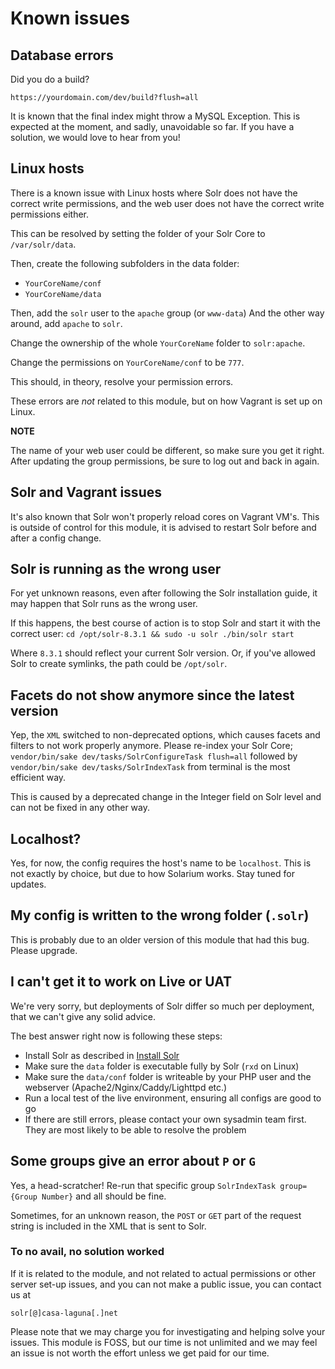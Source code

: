 # Known issues

## Database errors

Did you do a build?

`https://yourdomain.com/dev/build?flush=all`

It is known that the final index might throw a MySQL Exception.
This is expected at the moment, and sadly, unavoidable so far.
If you have a solution, we would love to hear from you!

## Linux hosts

There is a known issue with Linux hosts where Solr does not have
the correct write permissions, and the web user does not have the correct write
permissions either.

This can be resolved by setting the folder of your Solr Core to `/var/solr/data`.

Then, create the following subfolders in the data folder:
- `YourCoreName/conf`
- `YourCoreName/data`

Then, add the `solr` user to the `apache` group (or `www-data`)
And the other way around, add `apache` to `solr`.

Change the ownership of the whole `YourCoreName` folder to `solr:apache`.

Change the permissions on `YourCoreName/conf` to be `777`.

This should, in theory, resolve your permission errors.

These errors are _not_ related to this module, but on how Vagrant is set up on Linux.

**NOTE**

The name of your web user could be different, so make sure you get it right.
After updating the group permissions, be sure to log out and back in again.

## Solr and Vagrant issues

It's also known that Solr won't properly reload cores on Vagrant VM's. This is outside
of control for this module, it is advised to restart Solr before and after a config change.

## Solr is running as the wrong user

For yet unknown reasons, even after following the Solr installation guide, it may happen
that Solr runs as the wrong user.

If this happens, the best course of action is to stop Solr and start it with the correct user:
`cd /opt/solr-8.3.1 && sudo -u solr ./bin/solr start`

Where `8.3.1` should reflect your current Solr version. Or, if you've allowed Solr to create
symlinks, the path could be `/opt/solr`.

## Facets do not show anymore since the latest version

Yep, the `XML` switched to non-deprecated options, which causes facets and filters to
not work properly anymore.
Please re-index your Solr Core;
`vendor/bin/sake dev/tasks/SolrConfigureTask flush=all` followed
by `vendor/bin/sake dev/tasks/SolrIndexTask` from terminal is the most efficient way.

This is caused by a deprecated change in the Integer field on Solr level and can not be
fixed in any other way.

## Localhost?

Yes, for now, the config requires the host's name to be `localhost`. This is not exactly by choice,
but due to how Solarium works. Stay tuned for updates.

## My config is written to the wrong folder (`.solr`)

This is probably due to an older version of this module that had this bug. Please upgrade.

## I can't get it to work on Live or UAT

We're very sorry, but deployments of Solr differ so much per deployment, that we can't
give any solid advice.

The best answer right now is following these steps:
- Install Solr as described in [Install Solr](../02-Solr.md)
- Make sure the `data` folder is executable fully by Solr (`rxd` on Linux)
- Make sure the `data/conf` folder is writeable by your PHP user and the webserver
 (Apache2/Nginx/Caddy/Lighttpd etc.)
- Run a local test of the live environment, ensuring all configs are good to go
- If there are still errors, please contact your own sysadmin team first. They are most
likely to be able to resolve the problem

## Some groups give an error about `P` or `G`

Yes, a head-scratcher! Re-run that specific group `SolrIndexTask group={Group Number}` and all should be fine.

Sometimes, for an unknown reason, the `POST` or `GET` part of the request string is included in the XML that is
sent to Solr.

### To no avail, no solution worked

If it is related to the module, and not related to actual permissions or other server set-up issues, and you
 can not make a public issue, you can contact us at
 
`solr[@]casa-laguna[.]net`

Please note that we may charge you for investigating and helping solve your issues. This module is FOSS, but
our time is not unlimited and we may feel an issue is not worth the effort unless we get paid for our time.
